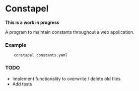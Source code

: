 # Constapel

**This is a work in progress**

A program to maintain constants throughout a web application.

### Example

```shell
    constapel constants.yaml
```

### TODO
- Implement functionality to overwrite / delete old files
- Add tests